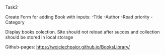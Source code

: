 Task2

Create Form for adding Book with inputs:
-Title
-Author
-Read priority
-Category

Display books colection. Site should not reload after succes and collection should be stored in local storage

Github-pages: https://wojciechpajor.github.io/BooksLibrary/
